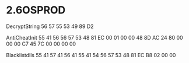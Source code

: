 # 2.6OSPROD

DecryptString
56 57 55 53 49 89 D2

AntiCheatInit
55 41 56 56 57 53 48 81 EC 00 01 00 00 48 8D AC 24 80 00 00 00 C7 45 7C 00 00 00 00

Blacklistdlls
55 41 57 41 56 41 55 41 54 56 57 53 48 81 EC B8 02 00 00